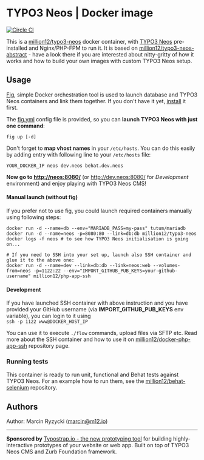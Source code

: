 # TYPO3 Neos | Docker image
[![Circle CI](https://circleci.com/gh/million12/docker-typo3-neos.png?style=badge)](https://circleci.com/gh/million12/docker-typo3-neos)

This is a [million12/typo3-neos](https://registry.hub.docker.com/u/million12/typo3-neos/) docker container, with [TYPO3 Neos](http://neos.typo3.org) pre-installed and Nginx/PHP-FPM to run it. It is based on [million12/typo3-neos-abstract](https://github.com/million12/docker-typo3-neos-abstract) - have a look there if you are interested about nitty-gritty of how it works and how to build your own images with custom TYPO3 Neos setup.

## Usage

[Fig](http://www.fig.sh/), simple Docker orchestration tool is used to launch database and TYPO3 Neos containers and link them together. If you don't have it yet, [install](http://www.fig.sh/install.html) it first. 

The [fig.yml](fig.yml) config file is provided, so you can **launch TYPO3 Neos with just one command**:  
```
fig up [-d]
```

Don't forget to **map vhost names** in your `/etc/hosts`. You can do this easily by adding entry with following line to your `/etc/hosts` file:
```
YOUR_DOCKER_IP neos dev.neos behat.dev.neos
```

**Now go to [http://neos:8080/](http://neos/)** (or http://dev.neos:8080/ for *Development* environment) and enjoy playing with TYPO3 Neos CMS!


#### Manual launch (without fig)

If you prefer not to use fig, you could launch required containers manually using following steps:

```
docker run -d --name=db --env="MARIADB_PASS=my-pass" tutum/mariadb
docker run -d --name=neos -p=8080:80 --link=db:db million12/typo3-neos
docker logs -f neos # to see how TYPO3 Neos initialisation is going on...

# If you need to SSH into your set up, launch also SSH container and glue it to the above one:
docker run -d --name=dev --link=db:db --link=neos:web --volumes-from=neos -p=1122:22 --env="IMPORT_GITHUB_PUB_KEYS=your-github-username" million12/php-app-ssh
```

#### Development

If you have launched SSH container with above instruction and you have provided your GitHub username (via **IMPORT_GITHUB_PUB_KEYS** env variable), you can login to it using  
```ssh -p 1122 www@DOCKER_HOST_IP```

You can use it to execute `./flow` commands, upload files via SFTP etc. Read more about the SSH container and how to use it on [million12/docker-php-app-ssh](https://github.com/million12/docker-php-app-ssh) repository page.

### Running tests

This container is ready to run unit, functional and Behat tests against TYPO3 Neos. For an example how to run them, see the [million12/behat-selenium](https://github.com/million12/docker-behat-selenium) repository.


## Authors

Author: Marcin Ryzycki (<marcin@m12.io>)  

---

**Sponsored by** [Typostrap.io - the new prototyping tool](http://typostrap.io/) for building highly-interactive prototypes of your website or web app. Built on top of TYPO3 Neos CMS and Zurb Foundation framework.
